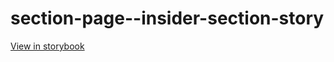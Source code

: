 # section-page--insider-section-story

[View in storybook](https://raw.githack.com/Independent-Digital-News-and-Media-Ltd/standard-pwamp-sb/PR-527-sb/index.html?path=/story/section-page--insider-section-story)